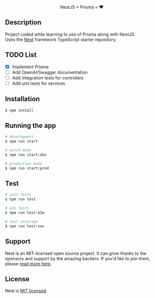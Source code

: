 <p align="center">
  NestJS + Prisma = ❤
</p>

## Description

Project coded while learning to use of Prisma along with NestJS.
<br/>
Uses the [Nest](https://github.com/nestjs/nest) framework TypeScript starter repository.

## TODO List

- [x] Implement Prisma
- [ ] Add OpenAI/Swagger documentation 
- [ ] Add integration tests for controllers
- [ ] Add unit tests for services

## Installation

```bash
$ npm install
```

## Running the app

```bash
# development
$ npm run start

# watch mode
$ npm run start:dev

# production mode
$ npm run start:prod
```

## Test

```bash
# unit tests
$ npm run test

# e2e tests
$ npm run test:e2e

# test coverage
$ npm run test:cov
```

## Support

Nest is an MIT-licensed open source project. It can grow thanks to the sponsors and support by the amazing backers. If you'd like to join them, please [read more here](https://docs.nestjs.com/support).

## License

Nest is [MIT licensed](LICENSE).
